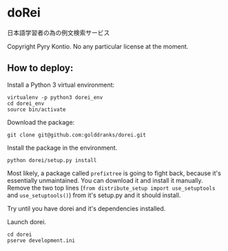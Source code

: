 # doRei
日本語学習者の為の例文検索サービス

Copyright Pyry Kontio. No any particular license at the moment.

## How to deploy:

Install a Python 3 virtual environment:
```
virtualenv -p python3 dorei_env
cd dorei_env
source bin/activate
```

Download the package:
```
git clone git@github.com:golddranks/dorei.git
```

Install the package in the environment.
```
python dorei/setup.py install
```

Most likely, a package called `prefixtree` is going to fight back, because it's essentially unmaintained. You can download it and install it manually. Remove the two top lines (`from distribute_setup import use_setuptools` and `use_setuptools()`) from it's setup.py and it should install.

Try until you have dorei and it's dependencies installed.

Launch dorei.
```
cd dorei
pserve development.ini
```
